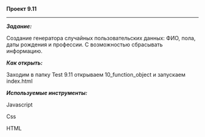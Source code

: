**Проект 9.11**

---

***Задание:***

Создание генератора случайных пользовательских данных: ФИО, пола, даты рождения и профессии. С возможностью сбрасывать информацию.

***Как открыть:***

Заходим в папку Test 9.11 открываем 10_function_object и запускаем index.html

***Используемые инструменты:***

Javascript

Css

HTML
